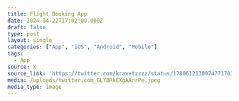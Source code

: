 ```yaml
---
title: Flight Booking App
date: 2024-04-22T17:02:00.000Z
draft: false
type: post
layout: single
categories: ["App", "iOS", "Android", "Mobile"]
tags:
  - App
source: X
source_link: 'https://twitter.com/kravetzzzz/status/1780612130074771703/photo/1'
media: /uploads/twitter.com_GLYBRkEXgAAnrPe.jpeg
media_type: image
---
```


